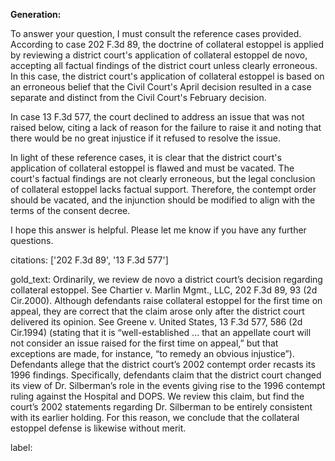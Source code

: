 **Generation:**

 <answer>

To answer your question, I must consult the reference cases provided. According to case 202 F.3d 89, the doctrine of collateral estoppel is applied by reviewing a district court's application of collateral estoppel de novo, accepting all factual findings of the district court unless clearly erroneous. In this case, the district court's application of collateral estoppel is based on an erroneous belief that the Civil Court's April decision resulted in a case separate and distinct from the Civil Court's February decision.

In case 13 F.3d 577, the court declined to address an issue that was not raised below, citing a lack of reason for the failure to raise it and noting that there would be no great injustice if it refused to resolve the issue.

In light of these reference cases, it is clear that the district court's application of collateral estoppel is flawed and must be vacated. The court's factual findings are not clearly erroneous, but the legal conclusion of collateral estoppel lacks factual support. Therefore, the contempt order should be vacated, and the injunction should be modified to align with the terms of the consent decree.

I hope this answer is helpful. Please let me know if you have any further questions. <answer> 

citations: ['202 F.3d 89', '13 F.3d 577']

gold_text: Ordinarily, we review de novo a district court’s decision regarding collateral estoppel. See Chartier v. Marlin Mgmt., LLC, 202 F.3d 89, 93 (2d Cir.2000). Although defendants raise collateral estoppel for the first time on appeal, they are correct that the claim arose only after the district court delivered its opinion. See Greene v. United States, 13 F.3d 577, 586 (2d Cir.1994) (stating that it is “well-established ... that an appellate court will not consider an issue raised for the first time on appeal,” but that exceptions are made, for instance, “to remedy an obvious injustice”). Defendants allege that the district court’s 2002 contempt order recasts its 1996 findings. Specifically, defendants claim that the district court changed its view of Dr. Silberman’s role in the events giving rise to the 1996 contempt ruling against the Hospital and DOPS. We review this claim, but find the court’s 2002 statements regarding Dr. Silberman to be entirely consistent with its earlier holding. For this reason, we conclude that the collateral estoppel defense is likewise without merit.

label: 